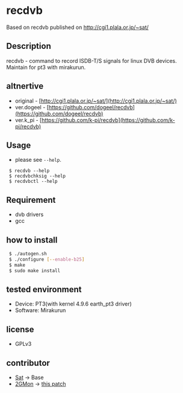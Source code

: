 # recdvb

Based on recdvb published on http://cgi1.plala.or.jp/~sat/


## Description

recdvb - command to record ISDB-T/S signals for linux DVB devices.
Maintain for pt3 with mirakurun.

## altnertive

- original - [http://cgi1.plala.or.jp/~sat/](http://cgi1.plala.or.jp/~sat/)
- ver.dogeel - [https://github.com/dogeel/recdvb](https://github.com/dogeel/recdvb)
- ver.k_pi - [https://github.com/k-pi/recdvb](https://github.com/k-pi/recdvb)

## Usage

- please see `--help`.

```
 $ recdvb --help
 $ recdvbchksig --help
 $ recdvbctl --help
```

## Requirement

- dvb drivers
- gcc

## how to install

```bash
 $ ./autogen.sh
 $ ./configure [--enable-b25]
 $ make
 $ sudo make install
```


## tested environment

- Device: PT3(with kernel 4.9.6 earth_pt3 driver)
- Software: Mirakurun

## license

- GPLv3

## contributor

- [Sat](http://cgi1.plala.or.jp/~sat/) -> Base
- [2GMon](https://github.com/2GMon) -> [this patch](https://gist.github.com/2GMon/3621dd5054ab20c2a8c565fc236de093)


